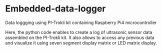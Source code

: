 # Embedded-data-logger
Data loggging using PI-Trokli kit containing Raspberry Pi4 microcontroller

Here, the python code enables to create a log of ultrasonic sensor data assembled on the PI-Trokli kit. It also allows to access any previous data and visualize it using seven segment display matrix or LED matrix display.
